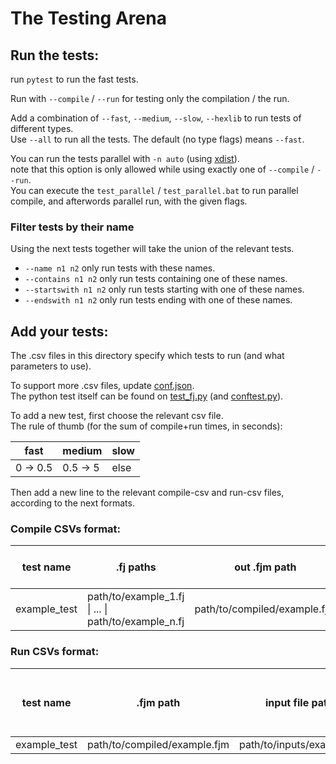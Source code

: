 # The Testing Arena

## Run the tests:

run `pytest` to run the fast tests.

Run with `--compile` / `--run` for testing only the compilation / the run.

Add a combination of `--fast`, `--medium`, `--slow`, `--hexlib` to run tests of different types.<br>
Use `--all` to run all the tests. The default (no type flags) means `--fast`.

You can run the tests parallel with `-n auto` (using [xdist](https://github.com/pytest-dev/pytest-xdist)).<br>
note that this option is only allowed while using exactly one of `--compile` / `--run`.<br>
You can execute the `test_parallel` / `test_parallel.bat` to run parallel compile, and afterwords parallel run, with the given flags.

### Filter tests by their name 
Using the next tests together will take the union of the relevant tests.
 * `--name n1 n2` only run tests with these names.
 * `--contains n1 n2` only run tests containing one of these names.
 * `--startswith n1 n2` only run tests starting with one of these names.
 * `--endswith n1 n2` only run tests ending with one of these names.

## Add your tests:

The .csv files in this directory specify which tests to run (and what parameters to use). 

To support more .csv files, update [conf.json](conf.json).<br>
The python test itself can be found on [test_fj.py](test_fj.py) (and [conftest.py](conftest.py)).

To add a new test, first choose the relevant csv file.<br>
The rule of thumb (for the sum of compile+run times, in seconds):

fast | medium | slow
---|---|---
0 &rarr; 0.5 | 0.5 &rarr; 5 | else

Then add a new line to the relevant compile-csv and run-csv files, according to the next formats.

### Compile CSVs format:

test name | .fj paths | out .fjm path | memory width | version | flags | use stl | treat warnings as errors
---|---|---|---|---|---|---|---
example_test | path/to/example_1.fj &#124; ... &#124; path/to/example_n.fj | path/to/compiled/example.fjm | 64 | 1 | 0 | True | True

### Run CSVs format:

test name | .fjm path | input file path | output file path | is input a binary file | is output a binary file
---|---|---|---|---|--- 
example_test | path/to/compiled/example.fjm | path/to/inputs/example.in | path/to/outputs/example.out | False | False

